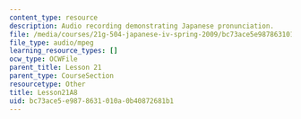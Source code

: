```yaml
---
content_type: resource
description: Audio recording demonstrating Japanese pronunciation.
file: /media/courses/21g-504-japanese-iv-spring-2009/bc73ace5e9878631010a0b40872681b1_Lesson21A8.mp3
file_type: audio/mpeg
learning_resource_types: []
ocw_type: OCWFile
parent_title: Lesson 21
parent_type: CourseSection
resourcetype: Other
title: Lesson21A8
uid: bc73ace5-e987-8631-010a-0b40872681b1
---
```

